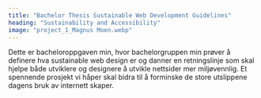 ```yaml
---
title: "Bachelor Thesis Sustainable Web Development Guidelines"
heading: "Sustainability and Accessibility"
image: "project_1_Magnus Moen.webp"
---
```


Dette er bacheloroppgaven min, hvor bachelorgruppen min prøver å definere hva sustainable web design er og danner en retningslinje som skal hjelpe både utviklere og designere å utvikle nettsider mer miljøvennlig. Et spennende prosjekt vi håper skal bidra til å forminske de store utslippene dagens bruk av internett skaper.
